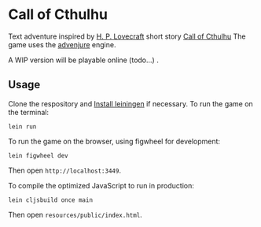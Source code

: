 # Call of Cthulhu
Text adventure inspired by [H. P. Lovecraft](https://en.wikipedia.org/wiki/H._P._Lovecraft) short story [Call of Cthulhu](https://en.wikipedia.org/wiki/The_Call_of_Cthulhu)
The game uses the [advenjure](https://github.com/facundoolano/advenjure) engine.

A WIP version will be playable online (todo...) .

## Usage

Clone the respository and [Install leiningen](http://leiningen.org/#install) if necessary.
To run the game on the terminal:

```
lein run
```

To run the game on the browser, using figwheel for development:

```
lein figwheel dev
```

Then open `http://localhost:3449`.

To compile the optimized JavaScript to run in production:

```
lein cljsbuild once main
```

Then open `resources/public/index.html`.
